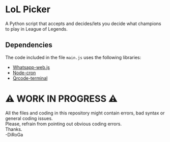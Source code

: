 # LoL Picker
A Python script that accepts and decides/lets you decide what champions to play in League of Legends.

## Dependencies
The code included in the file <code>main.js</code> uses the following libraries:
- <a href="https://github.com/pedroslopez/whatsapp-web.js" title="whatsapp-web.js">Whatsapp-web.js</a>
- <a href="https://github.com/node-schedule/node-schedule" title="node-cron">Node-cron</a>
- <a href="https://github.com/gtanner/qrcode-terminal" title="qrcode-terminal">Qrcode-terminal</a>

# ⚠️ WORK IN PROGRESS ⚠️
All the files and coding in this repository might contain errors, bad syntax or general coding issues. <br>
Please, refrain from pointing out obvious coding errors. <br>
Thanks. <br>
-DiRoGa
